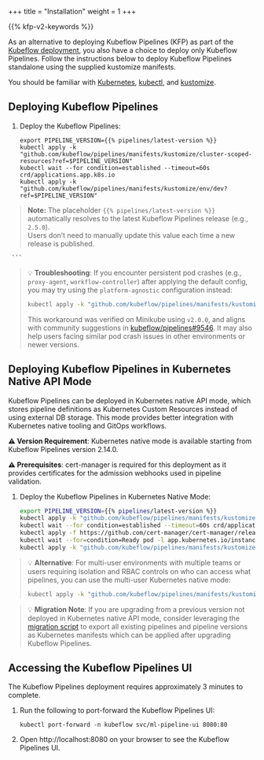 +++
title = "Installation"
weight = 1
+++

{{% kfp-v2-keywords %}}

As an alternative to deploying Kubeflow Pipelines (KFP) as part of the
[Kubeflow deployment](/docs/started/installing-kubeflow), you also have a choice
to deploy only Kubeflow Pipelines. Follow the instructions below to deploy
Kubeflow Pipelines standalone using the supplied kustomize manifests.

You should be familiar with [Kubernetes](https://kubernetes.io/docs/home/),
[kubectl](https://kubernetes.io/docs/reference/kubectl/overview/), and [kustomize](https://kustomize.io/).

## Deploying Kubeflow Pipelines

1. Deploy the Kubeflow Pipelines:

     ```
     export PIPELINE_VERSION={{% pipelines/latest-version %}}
     kubectl apply -k "github.com/kubeflow/pipelines/manifests/kustomize/cluster-scoped-resources?ref=$PIPELINE_VERSION"
     kubectl wait --for condition=established --timeout=60s crd/applications.app.k8s.io
     kubectl apply -k "github.com/kubeflow/pipelines/manifests/kustomize/env/dev?ref=$PIPELINE_VERSION" 

> **Note:** The placeholder `{{% pipelines/latest-version %}}` automatically resolves to the latest Kubeflow Pipelines release (e.g., `2.5.0`).  
> Users don’t need to manually update this value each time a new release is published.

     ```

> 💡 **Troubleshooting**: If you encounter persistent pod crashes (e.g., `proxy-agent`, `workflow-controller`) after applying the default config, you may try using the `platform-agnostic` configuration instead:
>
> ```bash
> kubectl apply -k "github.com/kubeflow/pipelines/manifests/kustomize/env/platform-agnostic?ref=$PIPELINE_VERSION"
> ```
>
> This workaround was verified on Minikube using `v2.0.0`, and aligns with community suggestions in [kubeflow/pipelines#9546](https://github.com/kubeflow/pipelines/issues/9546). It may also help users facing similar pod crash issues in other environments or newer versions.

## Deploying Kubeflow Pipelines in Kubernetes Native API Mode

Kubeflow Pipelines can be deployed in Kubernetes native API mode, which stores pipeline definitions as Kubernetes Custom Resources instead of using external DB storage. This mode provides better integration with Kubernetes native tooling and GitOps workflows.

**⚠️ Version Requirement**: Kubernetes native mode is available starting from Kubeflow Pipelines version 2.14.0.

**⚠️ Prerequisites**: cert-manager is required for this deployment as it provides certificates for the admission webhooks used in pipeline validation.

1. Deploy the Kubeflow Pipelines in Kubernetes Native Mode:

     ```bash
     export PIPELINE_VERSION={{% pipelines/latest-version %}}
     kubectl apply -k "github.com/kubeflow/pipelines/manifests/kustomize/cluster-scoped-resources?ref=$PIPELINE_VERSION"
     kubectl wait --for condition=established --timeout=60s crd/applications.app.k8s.io
     kubectl apply -f https://github.com/cert-manager/cert-manager/releases/download/v1.18.2/cert-manager.yaml
     kubectl wait --for=condition=Ready pod -l app.kubernetes.io/instance=cert-manager -n cert-manager --timeout=300s
     kubectl apply -k "github.com/kubeflow/pipelines/manifests/kustomize/env/cert-manager/platform-agnostic-k8s-native?ref=$PIPELINE_VERSION"
     ```

> 💡 **Alternative**: For multi-user environments with multiple teams or users requiring isolation and RBAC controls on who can access what pipelines, you can use the multi-user Kubernetes native mode:
> ```bash
> kubectl apply -k "github.com/kubeflow/pipelines/manifests/kustomize/env/cert-manager/platform-agnostic-multi-user-k8s-native?ref=$PIPELINE_VERSION"
> ```

> 💡 **Migration Note**: If you are upgrading from a previous version not deployed in Kubernetes native API mode, consider leveraging the [migration script](https://github.com/kubeflow/pipelines/tree/master/tools/k8s-native) to export all existing pipelines and pipeline versions as Kubernetes manifests which can be applied after upgrading Kubeflow Pipelines.

## Accessing the Kubeflow Pipelines UI

The Kubeflow Pipelines deployment requires approximately 3 minutes to complete.

1. Run the following to port-forward the Kubeflow Pipelines UI:
     ```
     kubectl port-forward -n kubeflow svc/ml-pipeline-ui 8080:80
     ```

2. Open http://localhost:8080 on your browser to see the Kubeflow Pipelines UI.